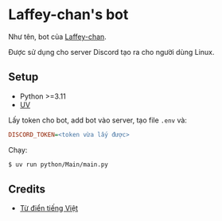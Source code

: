 # Laffey-chan's bot

Như tên, bot của [Laffey-chan](https://github.com/AkariYui1).

Được sử dụng cho server Discord tạo ra cho người dùng Linux.

## Setup

* Python >=3.11
* [UV](https://docs.astral.sh/uv)

Lấy token cho bot, add bot vào server, tạo file `.env` và:

```ini
DISCORD_TOKEN=<token vừa lấy được>
```

Chạy:

```bash
$ uv run python/Main/main.py
```

## Credits

* [Từ điển tiếng Việt](https://github.com/undertheseanlp/dictionary)
